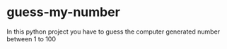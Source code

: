 # guess-my-number
In this python project you have to guess the computer generated number between 1 to 100
